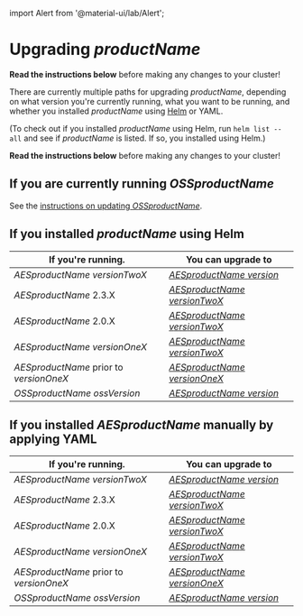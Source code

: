 import Alert from '@material-ui/lab/Alert';

# Upgrading $productName$

<Alert severity="warning">
  <b>Read the instructions below</b> before making any changes to your cluster!
</Alert>

There are currently multiple paths for upgrading $productName$, depending on what version you're currently
running, what you want to be running, and whether you installed $productName$ using [Helm](../helm) or
YAML.

(To check out if you installed $productName$ using Helm, run `helm list --all` and see if
$productName$ is listed. If so, you installed using Helm.)

<Alert severity="warning">
  <b>Read the instructions below</b> before making any changes to your cluster!
</Alert>

## If you are currently running $OSSproductName$

See the [instructions on updating $OSSproductName$](../../../../../emissary/$ossDocsVersion$/topics/install/migration-matrix).

## If you installed $productName$ using Helm

| If you're running.               | You can upgrade to                                                           |
|----------------------------------|------------------------------------------------------------------------------|
| $AESproductName$ $versionTwoX$         | [$AESproductName$ $version$](../upgrade/helm/edge-stack-2.4/edge-stack-3.3)  |
| $AESproductName$ 2.3.X           | [$AESproductName$ $versionTwoX$](../upgrade/helm/edge-stack-2.3/edge-stack-2.4)  |
| $AESproductName$ 2.0.X           | [$AESproductName$ $versionTwoX$](../upgrade/helm/edge-stack-2.0/edge-stack-2.4)  |
| $AESproductName$ $versionOneX$          | [$AESproductName$ $versionTwoX$](../upgrade/helm/edge-stack-1.14/edge-stack-2.4) |
| $AESproductName$ prior to $versionOneX$ | [$AESproductName$ $versionOneX$](../../../../1.14/topics/install/upgrading)         |
| $OSSproductName$ $ossVersion$    | [$AESproductName$ $version$](../upgrade/helm/emissary-3.3/edge-stack-3.3)    |

## If you installed $AESproductName$ manually by applying YAML

| If you're running.               | You can upgrade to                                                           |
|----------------------------------|------------------------------------------------------------------------------|
| $AESproductName$ $versionTwoX$           | [$AESproductName$ $version$](../upgrade/yaml/edge-stack-2.4/edge-stack-3.3)  |
| $AESproductName$ 2.3.X           | [$AESproductName$ $versionTwoX$](../upgrade/yaml/edge-stack-2.3/edge-stack-2.4)  |
| $AESproductName$ 2.0.X           | [$AESproductName$ $versionTwoX$](../upgrade/yaml/edge-stack-2.0/edge-stack-2.4)  |
| $AESproductName$ $versionOneX$          | [$AESproductName$ $versionTwoX$](../upgrade/yaml/edge-stack-1.14/edge-stack-2.4) |
| $AESproductName$ prior to $versionOneX$ | [$AESproductName$ $versionOneX$](../../../../1.14/topics/install/upgrading)         |
| $OSSproductName$ $ossVersion$    | [$AESproductName$ $version$](../upgrade/yaml/emissary-3.3/edge-stack-3.3)    |
